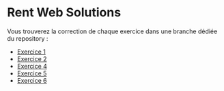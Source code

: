 # Rent Web Solutions

Vous trouverez la correction de chaque exercice 
dans une branche dédiée du repository : 
- [Exercice 1](https://github.com/kevin-llps/rent-web-solutions/tree/solution-exercice-1)
- [Exercice 2](https://github.com/kevin-llps/rent-web-solutions/tree/solution-exercice-2)
- [Exercice 4](https://github.com/kevin-llps/rent-web-solutions/tree/solution-exercice-3)
- [Exercice 5](https://github.com/kevin-llps/rent-web-solutions/tree/solution-exercice-4)
- [Exercice 6](https://github.com/kevin-llps/rent-web-solutions/tree/solution-exercice-5)
